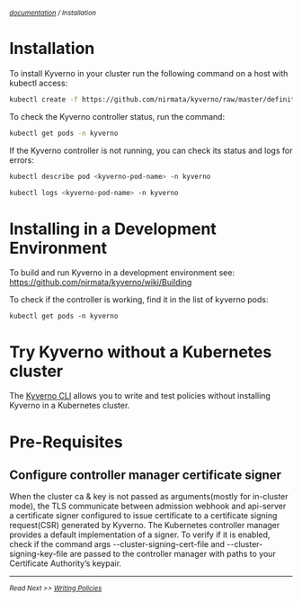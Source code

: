<small>*[documentation](/README.md#documentation) / Installation*</small>

# Installation

To install Kyverno in your cluster run the following command on a host with kubectl access:

````sh
kubectl create -f https://github.com/nirmata/kyverno/raw/master/definitions/install.yaml
````

To check the Kyverno controller status, run the command:

````sh
kubectl get pods -n kyverno
````

If the Kyverno controller is not running, you can check its status and logs for errors:

````sh
kubectl describe pod <kyverno-pod-name> -n kyverno
````

````sh
kubectl logs <kyverno-pod-name> -n kyverno
````

# Installing in a Development Environment

To build and run Kyverno in a development environment see: https://github.com/nirmata/kyverno/wiki/Building

To check if the controller is working, find it in the list of kyverno pods:

`kubectl get pods -n kyverno`

# Try Kyverno without a Kubernetes cluster

The [Kyverno CLI](documentation/testing-policies-cli.md) allows you to write and test policies without installing Kyverno in a Kubernetes cluster.

# Pre-Requisites
## Configure controller manager certificate signer
When the cluster ca & key is not passed as arguments(mostly for in-cluster mode), the TLS communicate between admission webhook and api-server a certificate signer configured to issue certificate to a certificate signing request(CSR) generated by Kyverno.
The Kubernetes controller manager provides a default implementation of a signer. To verify if it is enabled, check if the command args --cluster-signing-cert-file and --cluster-signing-key-file are passed to the controller manager with paths to your Certificate Authority’s keypair. 

---
<small>*Read Next >> [Writing Policies](/documentation/writing-policies.md)*</small>
